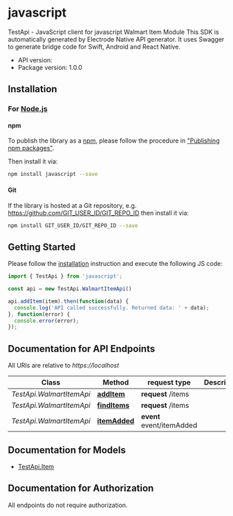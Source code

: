 # javascript

TestApi - JavaScript client for javascript
Walmart Item Module
This SDK is automatically generated by Electrode Native API generator.
It uses Swagger to generate bridge code for Swift, Android and React Native.

- API version: 
- Package version: 1.0.0

## Installation

### For [Node.js](https://nodejs.org/)

#### npm

To publish the library as a [npm](https://www.npmjs.com/),
please follow the procedure in ["Publishing npm packages"](https://docs.npmjs.com/getting-started/publishing-npm-packages).

Then install it via:

```sh
npm install javascript --save
```

#### Git

If the library is hosted at a Git repository, e.g.
https://github.com/GIT_USER_ID/GIT_REPO_ID
then install it via:

```sh
npm install GIT_USER_ID/GIT_REPO_ID --save
```

## Getting Started

Please follow the [installation](#installation) instruction and execute the following JS code:

```javascript
import { TestApi } from 'javascript';

const api = new TestApi.WalmartItemApi()

api.addItem(item).then(function(data) {
  console.log('API called successfully. Returned data: ' + data);
}, function(error) {
  console.error(error);
});

```

## Documentation for API Endpoints

All URIs are relative to *https://localhost*

Class | Method |request type | Description
------------ | ------------- | ------------- | -------------
*TestApi.WalmartItemApi* | [**addItem**](docs/WalmartItemApi.md#addItem) | **request** /items | 
*TestApi.WalmartItemApi* | [**findItems**](docs/WalmartItemApi.md#findItems) | **request** /items | 
*TestApi.WalmartItemApi* | [**itemAdded**](docs/WalmartItemApi.md#itemAdded) | **event** event/itemAdded | 

## Documentation for Models
 - [TestApi.Item](docs/Item.md)

## Documentation for Authorization

 All endpoints do not require authorization.

